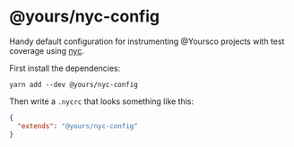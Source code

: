 # @yours/nyc-config

Handy default configuration for instrumenting @Yoursco projects
with test coverage using [nyc](https://github.com/istanbuljs/nyc).

First install the dependencies:

`yarn add --dev @yours/nyc-config`

Then write a `.nycrc` that looks something like this:

```json
{
  "extends": "@yours/nyc-config"
}
```
